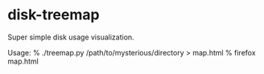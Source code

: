 disk-treemap
============

Super simple disk usage visualization.

Usage:
    % ./treemap.py /path/to/mysterious/directory > map.html
    % firefox map.html

